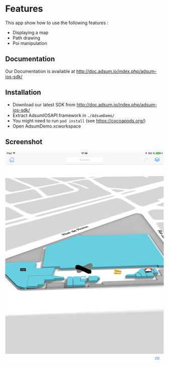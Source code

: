 
# Features 

This app show how to use the following features :

* Displaying a map
* Path drawing
* Poi manipulation

## Documentation

Our Documentation is available at http://doc.adsum.io/index.php/adsum-ios-sdk/

## Installation

* Download our latest SDK from http://doc.adsum.io/index.php/adsum-ios-sdk/
* Extract AdsumIOSAPI.framework in ```./AdsumDemo/```
* You might need to run ```pod install``` (see https://cocoapods.org/)
* Open AdsumDemo.xcworkspace

## Screenshot

![alt test](./screenshot.png?raw=true)
